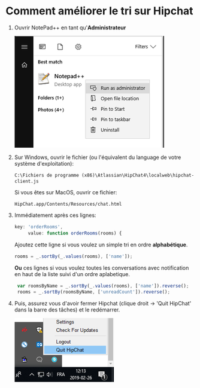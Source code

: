 # Comment améliorer le tri sur Hipchat
1. Ouvrir NotePad++ en tant qu'**Administrateur**
   
   ![](/img/doc1.PNG)
   
2. Sur Windows, ouvrir le fichier (ou l'équivalent du language de votre système d'exploitation): 
 
   ```
   C:\Fichiers de programme (x86)\Atlassian\HipChat4\localweb\hipchat-client.js
   ```
 
   Si vous êtes sur MacOS, ouvrir ce fichier:
   ```
   HipChat.app/Contents/Resources/chat.html
   ```
 
3. Immédiatement après ces lignes:
   ```js
   key: 'orderRooms',
        value: function orderRooms(rooms) {
   ```

    Ajoutez cette ligne si vous voulez un simple tri en ordre **alphabétique**. 
   ```js
   rooms = _.sortBy(_.values(rooms), ['name']);
   ``` 
   
   **Ou** ces lignes si vous voulez toutes les conversations avec notification en haut de la liste suivi d'un ordre aplabetique.
   ```js
    var roomsByName = _.sortBy(_.values(rooms), ['name']).reverse();
    rooms = _.sortBy(roomsByName, ['unreadCount']).reverse();
   ```
   
4. Puis, assurez vous d'avoir fermer Hipchat (clique droit -> 'Quit HipChat' dans la barre des tâches) et le redémarrer.

   ![](/img/doc2.PNG)